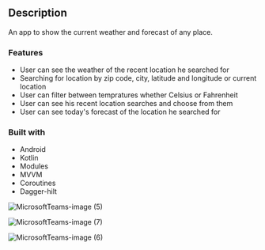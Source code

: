 ## Description

An app to show the current weather and forecast of any place.

### Features

- User can see the weather of the recent location he searched for
- Searching for location by zip code, city, latitude and longitude or current location
- User can filter between tempratures whether Celsius or Fahrenheit
- User can see his recent location searches and choose from them
- User can see today's forecast of the location he searched for

### Built with

- Android
- Kotlin
- Modules
- MVVM
- Coroutines
- Dagger-hilt


![MicrosoftTeams-image (5)](https://user-images.githubusercontent.com/17251705/218444685-1533a951-b395-4952-bd99-e0446b0d0d90.png)

![MicrosoftTeams-image (7)](https://user-images.githubusercontent.com/17251705/218444781-33764974-ff52-4481-88a5-37b5cdfa6395.png)


![MicrosoftTeams-image (6)](https://user-images.githubusercontent.com/17251705/218444840-a62583c2-5551-420b-a192-3b8a9b705116.png)
